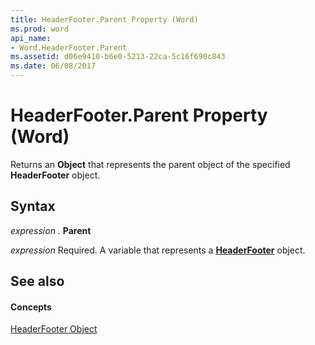 ```yaml
---
title: HeaderFooter.Parent Property (Word)
ms.prod: word
api_name:
- Word.HeaderFooter.Parent
ms.assetid: d06e9410-b6e0-5213-22ca-5c16f690c843
ms.date: 06/08/2017
---
```



# HeaderFooter.Parent Property (Word)

Returns an  **Object** that represents the parent object of the specified **HeaderFooter** object.


## Syntax

 _expression_ . **Parent**

 _expression_ Required. A variable that represents a **[HeaderFooter](Word.HeaderFooter.md)** object.


## See also


#### Concepts


[HeaderFooter Object](Word.HeaderFooter.md)

